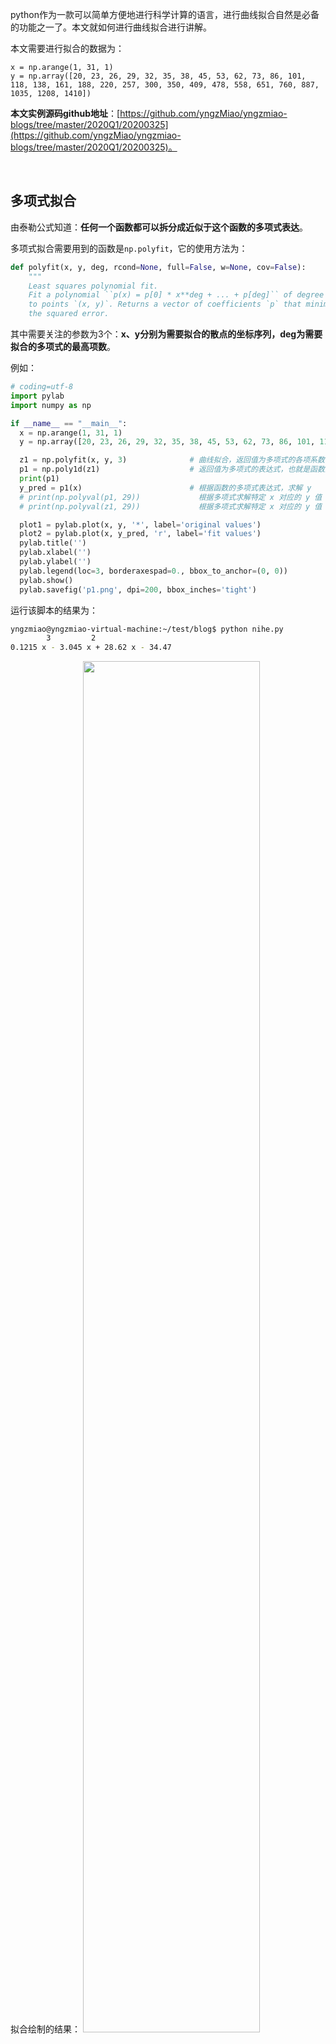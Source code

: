 python作为一款可以简单方便地进行科学计算的语言，进行曲线拟合自然是必备的功能之一了。本文就如何进行曲线拟合进行讲解。

本文需要进行拟合的数据为：
```
x = np.arange(1, 31, 1)
y = np.array([20, 23, 26, 29, 32, 35, 38, 45, 53, 62, 73, 86, 101, 118, 138, 161, 188, 220, 257, 300, 350, 409, 478, 558, 651, 760, 887, 1035, 1208, 1410])
```

**本文实例源码github地址**：[https://github.com/yngzMiao/yngzmiao-blogs/tree/master/2020Q1/20200325](https://github.com/yngzMiao/yngzmiao-blogs/tree/master/2020Q1/20200325)。

<br/>

## 多项式拟合
由泰勒公式知道：**任何一个函数都可以拆分成近似于这个函数的多项式表达**。

多项式拟合需要用到的函数是`np.polyfit`，它的使用方法为：

```python
def polyfit(x, y, deg, rcond=None, full=False, w=None, cov=False):
    """
    Least squares polynomial fit.
    Fit a polynomial ``p(x) = p[0] * x**deg + ... + p[deg]`` of degree `deg`
    to points `(x, y)`. Returns a vector of coefficients `p` that minimises
    the squared error.
```

其中需要关注的参数为3个：**x、y分别为需要拟合的散点的坐标序列，deg为需要拟合的多项式的最高项数**。

例如：

```python
# coding=utf-8
import pylab
import numpy as np

if __name__ == "__main__":
  x = np.arange(1, 31, 1)
  y = np.array([20, 23, 26, 29, 32, 35, 38, 45, 53, 62, 73, 86, 101, 118, 138, 161, 188, 220, 257, 300, 350, 409, 478, 558, 651, 760, 887, 1035, 1208, 1410])

  z1 = np.polyfit(x, y, 3)              # 曲线拟合，返回值为多项式的各项系数
  p1 = np.poly1d(z1)                    # 返回值为多项式的表达式，也就是函数式子
  print(p1)
  y_pred = p1(x)                        # 根据函数的多项式表达式，求解 y
  # print(np.polyval(p1, 29))             根据多项式求解特定 x 对应的 y 值
  # print(np.polyval(z1, 29))             根据多项式求解特定 x 对应的 y 值

  plot1 = pylab.plot(x, y, '*', label='original values')
  plot2 = pylab.plot(x, y_pred, 'r', label='fit values')
  pylab.title('')
  pylab.xlabel('')
  pylab.ylabel('')
  pylab.legend(loc=3, borderaxespad=0., bbox_to_anchor=(0, 0))
  pylab.show()
  pylab.savefig('p1.png', dpi=200, bbox_inches='tight')
```

运行该脚本的结果为：
```bash
yngzmiao@yngzmiao-virtual-machine:~/test/blog$ python nihe.py 
        3         2
0.1215 x - 3.045 x + 28.62 x - 34.47
```

拟合绘制的结果：
<img src="https://img-blog.csdnimg.cn/2020032513472376.png#pic_center" width="75%">

<br/>

## 非多项式拟合
尽管多项式拟合可以进行任意的拟合，但是有些情况下，我们想要拟合成复杂函数的形式，比如对数、指数等情况。这种情况多项式拟合便派不了用场了。需要注意的是，如果需要进行对数或者指数的拟合，是没有一劳永逸的方便的方法了，需要猜！

也就是说，**如果需要进行多项式拟合，你必须大体上知道散点的大致曲线形式，大致的函数的形式**。

比如，例子中的散点看起来像是指数的函数分布，因此可以给出func的函数：

```python
def func(x, a, b, c):
  return b * np.power(a, x) + c
```

只要给出具体的函数形式(可以是任意的，只要能写的出来皆可)，用`最小二乘`的方式去逼近和拟合，即求出函数的各项系数。此时用到的是`scipy.optimize`包下的`curve_fit`函数了：

```python
# coding=utf-8
import pylab
import numpy as np
import sys, os
from scipy.optimize import curve_fit

def func(x, a, b, c):
  return b * np.power(a, x) + c

if __name__ == "__main__":
  x = np.arange(1, 31, 1)
  y = np.array([20, 23, 26, 29, 32, 35, 38, 45, 53, 62, 73, 86, 101, 118, 138, 161, 188, 220, 257, 300, 350, 409, 478, 558, 651, 760, 887, 1035, 1208, 1410])

  popt, pcov = curve_fit(func, x, y)                # 曲线拟合，popt为函数的参数list
  y_pred = [func(i, popt[0], popt[1], popt[2]) for i in x]    # 直接用函数和函数参数list来进行y值的计算
  print(popt)

  plot1 = pylab.plot(x, y, '*', label='original values')
  plot2 = pylab.plot(x, y_pred, 'r', label='fit values')
  pylab.title('')
  pylab.xlabel('')
  pylab.ylabel('')
  pylab.legend(loc=3, borderaxespad=0., bbox_to_anchor=(0, 0))
  pylab.show()
  pylab.savefig('p1.png', dpi=200, bbox_inches='tight')
```

运行该脚本的结果为：
```bash
yngzmiao@yngzmiao-virtual-machine:~/test/blog$ python nihe.py 
[  1.16791847  13.39168895   1.24633734]
```

拟合绘制的结果：
<img src="https://img-blog.csdnimg.cn/20200325135012545.png#pic_center" width="75%">

<br/>

## 相关阅读
* [python 曲线拟合（numpy.polyfit、scipy.optimize.curve_fit）](https://blog.csdn.net/Fuxiu279/article/details/88429801)

<center><img src="https://img-blog.csdnimg.cn/20190309211249199.jpg?x-oss-process=image/watermark,type_ZmFuZ3poZW5naGVpdGk,shadow_10,text_aHR0cHM6Ly95bmd6bWlhby5ibG9nLmNzZG4ubmV0,size_16,color_FFFFFF,t_70">